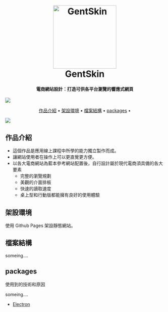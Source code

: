 <h1 align="center">
  <a href="https://whitebf.github.io/GentSkin/#/">
    <img src="https://img.icons8.com/color/500/000000/jeans-jacket.png"
         alt="GentSkin"
         width="200">
  </a>
  <br>
  GentSkin
  <br>
</h1>

<h4 align="center">
  電商網站設計：打造可供各平台瀏覽的響應式網頁
</h4>

<p>
  <a align="center" href="https://whitebf.github.io/GentSkin/#/">
    <img src="https://img.shields.io/badge/Demo-Gentskin-yellowgreen">
  </a>
</p>

<p align="center">
  <a href="#作品介紹">作品介紹</a> •
  <a href="#架設環境">架設環境</a> •
  <a href="#檔案結構">檔案結構</a> •
  <a href="#packages">packages</a> •
</p>


<a href="https://whitebf.github.io/GentSkin/#/">
  <img src="https://i.imgur.com/wz1WkPn.jpg?1">
</a>


## 作品介紹

* 這個作品是應用線上課程中所學的能力獨立製作而成。
* 讓網站使用者在操作上可以更直覺更方便。
* 以各大電商網站為藍本參考網站配置後，自行設計屬於現代電商須具備的各大要素
  - 完整的瀏覽規劃
  - 美觀的介面排板
  - 快速的讀取速度
  - 桌上型和行動版都能擁有良好的使用體驗

## 架設環境

使用 Github Pages 架設靜態網站。

## 檔案結構

someing....

## packages

使用到的技術和原因

someing....
- [Electron](http://electron.atom.io/)
